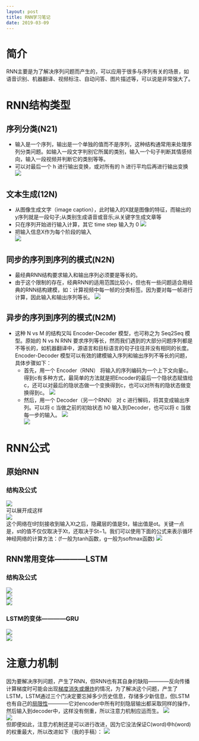 ```yaml
---
layout: post
title: RNN学习笔记
date: 2019-03-09
--- 
```


# 简介 
RNN主要是为了解决序列问题而产生的，可以应用于很多与序列有关的场景，如语音识别、机器翻译、视频标注、自动问答、图片描述等，可以说是非常强大了。
# RNN结构类型
## 序列分类(N21)
- 输入是一个序列，输出是一个单独的值而不是序列，这种结构通常用来处理序列分类问题。如输入一段文字判别它所属的类别，输入一个句子判断其情感倾向，输入一段视频并判断它的类别等等。 
- 可以对最后一个 h 进行输出变换，或对所有的 h 进行平均后再进行输出变换
![](/assets/images/N21.jpg) 
## 文本生成(12N)
- 从图像生成文字（image caption），此时输入的X就是图像的特征，而输出的y序列就是一段句子;从类别生成语音或音乐;从关键字生成文章等
- 只在序列开始进行输入计算，其它 time step 输入为 0 
  ![](/assets/images/12N_0.png) 
- 把输入信息X作为每个阶段的输入  
  ![](/assets/images/12N_1.png)  
## 同步的序列到序列的模式(N2N)
- 最经典RNN结构要求输入和输出序列必须要是等长的。
- 由于这个限制的存在，经典RNN的适用范围比较小，但也有一些问题适合用经典的RNN结构建模，如：计算视频中每一帧的分类标签。因为要对每一帧进行计算，因此输入和输出序列等长。 
  ![](/assets/images/N2N.png)  
## 异步的序列到序列的模式(N2M)
- 这种 N vs M 的结构又叫 Encoder-Decoder 模型，也可称之为 Seq2Seq 模型。原始的 N vs N RNN 要求序列等长，然而我们遇到的大部分问题序列都是不等长的，如机器翻译中，源语言和目标语言的句子往往并没有相同的长度。Encoder-Decoder 模型可以有效的建模输入序列和输出序列不等长的问题，具体步骤如下：  
  - 首先，用一个 Encoder（RNN） 将输入的序列编码为一个上下文向量c。得到c有多种方式，最简单的方法就是把Encoder的最后一个隐状态赋值给c，还可以对最后的隐状态做一个变换得到c，也可以对所有的隐状态做变换得到c。 
![](/assets/images/N2M_1.png)   
  - 然后，用一个 Decoder（另一个RNN） 对 c 进行解码，将其变成输出序列。可以将 c 当做之前的初始状态 h0 输入到Decoder，也可以将 c 当做每一步的输入。 
![](/assets/images/N2M_2.png)    
![](/assets/images/N2M_3.png)   
# RNN公式
## 原始RNN 
### 结构及公式
![](/assets/images/RNN_structure1.jpg)  
可以展开成这样  
![](/assets/images/RNN_structure2.jpg)   
这个网络在t时刻接收到输入Xt之后，隐藏层的值是St，输出值是ot。关键一点是，st的值不仅仅取决于Xt，还取决于St−1。我们可以使用下面的公式来表示循环神经网络的计算方法：(f一般为tanh函数，g一般为softmax函数) 
![](/assets/images/RNN_gongshi1.PNG)   
## RNN常用变体————LSTM 
### 结构及公式  
![](/assets/images/LSTM_describe1.PNG)  
![](/assets/images/LSTM_structure.png)  
![](/assets/images/LSTM_describe2.PNG)   
### LSTM的变体————GRU
![](/assets/images/GRU_describ.PNG)  
![](/assets/images/GRU.png)  
# 注意力机制 
因为要解决序列问题，产生了RNN，但RNN也有其自身的缺陷————反向传播计算梯度时可能会出现[梯度消失或爆炸](https://zhuanlan.zhihu.com/p/28687529)的情况，为了解决这个问题，产生了LSTM，LSTM通过三个门决定要忘掉多少历史信息，存储多少新信息，但LSTM也有自己的[局限性](https://blog.csdn.net/songbinxu/article/details/80739447)————它对encoder中所有时刻隐层输出都采取同样的操作，然后输入到decoder中，这样没有侧重，所以注意力机制应运而生。 
![](/assets/images/attention_describe.PNG)  
![](/assets/images/attention.jpg)   
但即便如此，注意力机制还是可以进行改进，因为它没法保证C(word)中h(word)的权重最大，所以改进如下（我的手稿）：
![](/assets/images/manuscript.jpg)   

